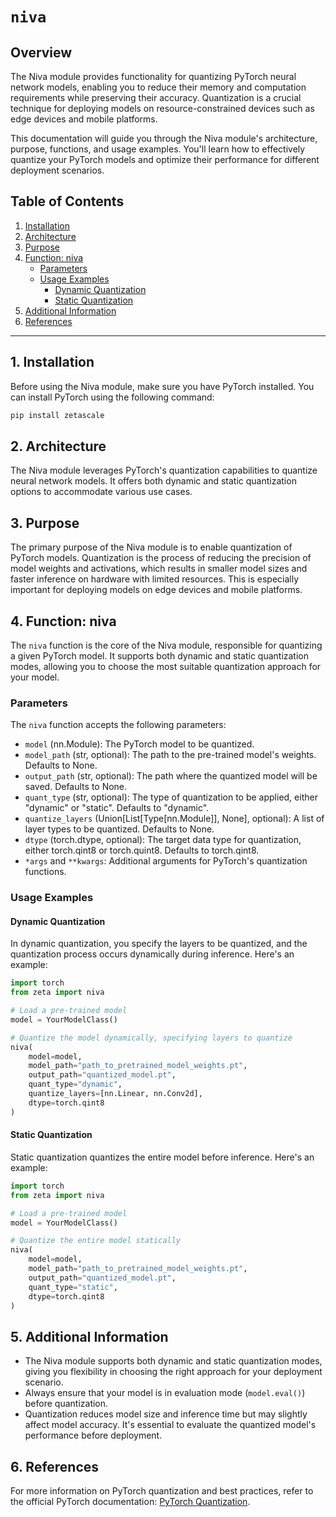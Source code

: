 # `niva`

## Overview

The Niva module provides functionality for quantizing PyTorch neural network models, enabling you to reduce their memory and computation requirements while preserving their accuracy. Quantization is a crucial technique for deploying models on resource-constrained devices such as edge devices and mobile platforms.

This documentation will guide you through the Niva module's architecture, purpose, functions, and usage examples. You'll learn how to effectively quantize your PyTorch models and optimize their performance for different deployment scenarios.

## Table of Contents

1. [Installation](#installation)
2. [Architecture](#architecture)
3. [Purpose](#purpose)
4. [Function: niva](#function-niva)
    - [Parameters](#parameters)
    - [Usage Examples](#usage-examples)
        - [Dynamic Quantization](#dynamic-quantization)
        - [Static Quantization](#static-quantization)
5. [Additional Information](#additional-information)
6. [References](#references)

---

## 1. Installation <a name="installation"></a>

Before using the Niva module, make sure you have PyTorch installed. You can install PyTorch using the following command:

```bash
pip install zetascale
```

## 2. Architecture <a name="architecture"></a>

The Niva module leverages PyTorch's quantization capabilities to quantize neural network models. It offers both dynamic and static quantization options to accommodate various use cases.

## 3. Purpose <a name="purpose"></a>

The primary purpose of the Niva module is to enable quantization of PyTorch models. Quantization is the process of reducing the precision of model weights and activations, which results in smaller model sizes and faster inference on hardware with limited resources. This is especially important for deploying models on edge devices and mobile platforms.

## 4. Function: niva <a name="function-niva"></a>

The `niva` function is the core of the Niva module, responsible for quantizing a given PyTorch model. It supports both dynamic and static quantization modes, allowing you to choose the most suitable quantization approach for your model.

### Parameters <a name="parameters"></a>

The `niva` function accepts the following parameters:

- `model` (nn.Module): The PyTorch model to be quantized.
- `model_path` (str, optional): The path to the pre-trained model's weights. Defaults to None.
- `output_path` (str, optional): The path where the quantized model will be saved. Defaults to None.
- `quant_type` (str, optional): The type of quantization to be applied, either "dynamic" or "static". Defaults to "dynamic".
- `quantize_layers` (Union[List[Type[nn.Module]], None], optional): A list of layer types to be quantized. Defaults to None.
- `dtype` (torch.dtype, optional): The target data type for quantization, either torch.qint8 or torch.quint8. Defaults to torch.qint8.
- `*args` and `**kwargs`: Additional arguments for PyTorch's quantization functions.

### Usage Examples <a name="usage-examples"></a>

#### Dynamic Quantization <a name="dynamic-quantization"></a>

In dynamic quantization, you specify the layers to be quantized, and the quantization process occurs dynamically during inference. Here's an example:

```python
import torch
from zeta import niva

# Load a pre-trained model
model = YourModelClass()

# Quantize the model dynamically, specifying layers to quantize
niva(
    model=model,
    model_path="path_to_pretrained_model_weights.pt",
    output_path="quantized_model.pt",
    quant_type="dynamic",
    quantize_layers=[nn.Linear, nn.Conv2d],
    dtype=torch.qint8
)
```

#### Static Quantization <a name="static-quantization"></a>

Static quantization quantizes the entire model before inference. Here's an example:

```python
import torch
from zeta import niva

# Load a pre-trained model
model = YourModelClass()

# Quantize the entire model statically
niva(
    model=model,
    model_path="path_to_pretrained_model_weights.pt",
    output_path="quantized_model.pt",
    quant_type="static",
    dtype=torch.qint8
)
```

## 5. Additional Information <a name="additional-information"></a>

- The Niva module supports both dynamic and static quantization modes, giving you flexibility in choosing the right approach for your deployment scenario.
- Always ensure that your model is in evaluation mode (`model.eval()`) before quantization.
- Quantization reduces model size and inference time but may slightly affect model accuracy. It's essential to evaluate the quantized model's performance before deployment.

## 6. References <a name="references"></a>

For more information on PyTorch quantization and best practices, refer to the official PyTorch documentation: [PyTorch Quantization](https://pytorch.org/docs/stable/quantization.html).

